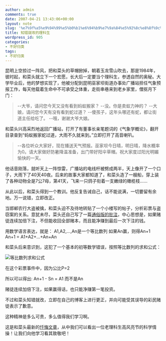 ```yaml
---
author: admin
comments: true
date: 2007-04-21 13:43:06+00:00
layout: note
slug: '%e7%9f%a5%e9%94%99%e5%b0%b1%e6%94%b9%e7%9a%84%e5%92%8c%e8%8f%9c%e5%a4%b4'
title: 知错就改的理科生
wordpress_id: 905
categories:
- 不好归类
tags:
- 不好归类
---
```


昆明上空掠过一阵风，把和菜头的草帽掀掉，朝着玉龙雪山吹去，那是1984年，彼时起，和菜头就立下一个宏愿，长大后一定要当个理科生，参透自然的奥秘。大学毕业后，他的梦想实现了，他被分配到昆明巫家坝街道办事处广播站担任气象预报工作，每天他载着生命中不可承受之体重，走街串巷来到老乡家里，僧抠月下门：





<blockquote>--大爷，请问您今天又没有看到蚂蚁搬家？
--没。你是卖蚁力神的？
--大娘，请问您今天有没有看到蛇过道？
--傻孩子，这年头哪还有蛇，都让街道主任给吃了。
--哦，谢谢大爷大娘。
</blockquote>




和菜头兴高采烈地返回广播站，打开了有董事长亲笔题词的《气象学概论》，翻开目录查到“蚂蚁搬家蛇过道，大雨不久就来到。”立即打开了高音喇叭。





<blockquote>--各位听众大家好，现在播送天气预报。巫家坝今日晴，明日晴，降水概率为0。请大家做好防暑降温准备，出门带好阳伞草帽。祝大家度过阳光明媚愉快的一天。</blockquote>





他话音刚落，就听天上一阵惊雷，广播站的电线杆被劈成两半，天上像开了一个口子，大雨下了40天40夜。后来的故事大家都知道了，和菜头造了一艘船，穿上装了各种动物全是7公7母，第41天，飞来一只鸽子衔着一支嫩绿的橄榄枝……

从此以后，和菜头得到一个教训。他反复告诫自己，话不能说满，一切要留有余地。万一说错，立即改正。

当邯郸农行大盗被擒，和菜头迫不及待地转贴了一个小楼写的帖子，分析彩票与盗窃案的关系。意犹未尽，菜头还自己写了一篇[通俗版的批注](http://www.caobian.info/?p=2052)，中心思想是，如果赌徒连续加倍下注，不但能收回全部赌本，而且能净赚到最后一次下注的钱。

用数学语言表达，就是：
A1,A2,...,An是一个等比数列
如果An赢，则得An+1
An+1 = A1+A2+...+An+An

和菜头后来意识到，这犯了一个基本的初等数学错误，按照等比数列的求和公式：

![等比数列求和公式](http://farm1.static.flickr.com/190/467057842_1f9d821ae0_m.jpg)

在这个彩票事件中，因为公比P=2

所以可以得出: An+1  - Sn = A1
而不是An

赌徒连续加倍下注，如果赢得话，也只能净赚第一笔投资。

不过和菜头知错就改，立即在自己的博客上进行更正，并向可能受其误导的彩民赌徒表示了歉意。

这种精神是多么可贵，多么值得我们学习啊。

这是和菜头最新的[忏悔文章](http://www.caobian.info/?p=2054)，从中我们可以看出一位老理科生高风亮节的科学情操！让我们向他学习看其致敬吧！

